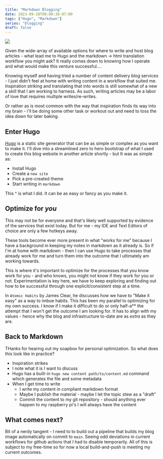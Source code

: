 ```yaml
---
title: "Markdown Blogging"
date: 2023-09-28T08:00:38-07:00
tags: ["Hugo", "Markdown"]
series: "blogging"
draft: false
---
```


![](/images/markdown-blogging.png)

Given the wide-array of available options for where to write and host blog articles - what lead me to Hugo and the markdown -> html translation workflow you might ask? It really comes down to knowing how I operate and what would make this venture successful.... 

Knowing myself and having tried a number of content delivery blog services - I just didn't feel at home with writing content in a workflow that suited me. Inspiration striking and translating that into words is still somewhat of a new a skill that I am working to harness. As such, writing articles may be a labor of love that requires multiple writes/re-writes.

Or rather as is most common with the way that inspiration finds its way into my brain - i'll be doing some other task or workout out and need to toss the idea down for later baking. 

## Enter Hugo

[Hugo](https://gohugo.io/) is a static site generator that can be as simple or complex as you want to make it. I'll dive into a streamlined zero to hero bootstrap of what I used to create this blog website in another article shortly - but It was as simple as:
- Install Hugo
- Create a `new site`
- Pick a pre-created theme
- Start writing in `markdown`

This ^ is what I did. It can be as easy or fancy as you make it.

## Optimize for _you_

This may not be for everyone and that's likely well supported by evidence of the services that exist today. But for me - my IDE and Text Editors of choice are only a few hotkeys away. 

These tools become ever more present in what "works for me" because I have a background in keeping my notes in markdown as it already is. So if I'm at home with markdown - then I can use Hugo to take processes that already work for me and turn them into the outcome that I ultimately am working towards. 

This is where it's important to optimize for the processes that you know work for you - and who knows, you might not know if they work for you or not. Experimentation is key here, we have to keep exploring and finding out how to be successful through one explicit/consistent step at a time.

In `Atomic Habits` by James Clear, he discusses how we have to "Make it easy" as a way to imbue habits. This has been my parallel to optimizing for my own success. I know if I make it difficult to do or only half-a** the attempt that I won't get the outcome I am looking for. It has to align with my values - hence why the blog and infrastructure to-date are as _extra_ as they are. 

## Back to Markdown

THanks for hearing out my soapbox for personal optimization. So what does this look like in practice?

- Inspiration strikes
- I note what it is I want to discuss
- Hugo has a built-in `hugo new content path/to/content.md` command which generates the file and some metadata
- When I get time to write
    - I write my content in compliant markdown format
    - Maybe I publish the material - maybe I let the topic stew as a "draft"
    - Commit the content to my git repository - should anything ever happen to my raspberry pi's I will always have the content

## What comes next?

Bit of a nerdy tangent - I need to to build out a pipeline that builds my blog image automatically on commit to `main`. Seeing odd deviations in current workflows for github actions that I had to disable temporarily. All of this is subject to my free-time so for now a local build-and-push is meeting my current outcomes. 